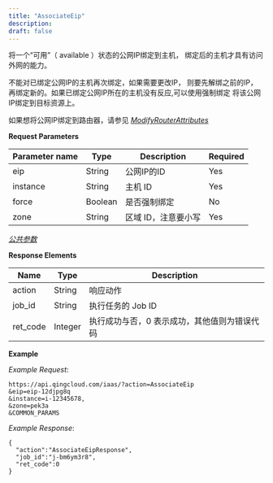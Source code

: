 ```yaml
---
title: "AssociateEip"
description: 
draft: false
---
```




将一个“可用”（ available ）状态的公网IP绑定到主机， 绑定后的主机才具有访问外网的能力。

不能对已绑定公网IP的主机再次绑定，如果需要更改IP， 则要先解绑之前的IP，再绑定新的。如果已绑定公网IP所在的主机没有反应,可以使用强制绑定
将该公网IP绑定到目标资源上。

如果想将公网IP绑定到路由器，请参见 [_ModifyRouterAttributes_](../router/modify_router_attributes.html#api-modify-router-attributes)

**Request Parameters**

| Parameter name | Type | Description | Required |
| --- | --- | --- | --- |
| eip | String | 公网IP的ID | Yes |
| instance | String | 主机 ID | Yes |
| force | Boolean | 是否强制绑定 | No |
| zone | String | 区域 ID，注意要小写 | Yes |

[_公共参数_](../../../parameters/)

**Response Elements**

| Name | Type | Description |
| --- | --- | --- |
| action | String | 响应动作 |
| job_id | String | 执行任务的 Job ID |
| ret_code | Integer | 执行成功与否，0 表示成功，其他值则为错误代码 |

**Example**

_Example Request_:

```
https://api.qingcloud.com/iaas/?action=AssociateEip
&eip=eip-12djpg8q
&instance=i-12345678,
&zone=pek3a
&COMMON_PARAMS
```

_Example Response_:

```
{
  "action":"AssociateEipResponse",
  "job_id":"j-bm6ym3r8",
  "ret_code":0
}
```
